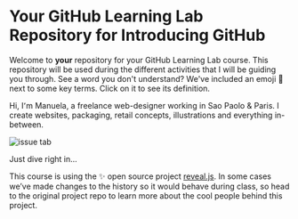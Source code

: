 # Your GitHub Learning Lab Repository for Introducing GitHub

Welcome to **your** repository for your GitHub Learning Lab course. This repository will be used during the different activities that I will be guiding you through. See a word you don't understand? We've included an emoji 📖 next to some key terms. Click on it to see its definition.

Hi, I՚m Manuela, a freelance web-designer working
in Sao Paolo & Paris.
I create websites, packaging, 
retail concepts, illustrations
and everything in-between.

![issue tab](https://lab.github.com/public/images/issue_tab.png)

Just dive right in...

This course is using the :sparkles: open source project [reveal.js](https://github.com/hakimel/reveal.js/). In some cases we’ve made changes to the history so it would behave during class, so head to the original project repo to learn more about the cool people behind this project.
